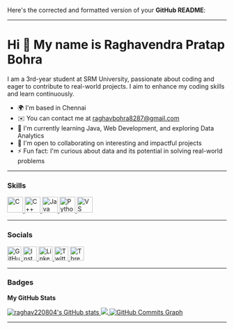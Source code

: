 Here's the corrected and formatted version of your **GitHub README**:

---

# Hi 👋 My name is Raghavendra Pratap Bohra

I am a 3rd-year student at SRM University, passionate about coding and eager to contribute to real-world projects. I aim to enhance my coding skills and learn continuously.

- 🌍 I'm based in Chennai  
- ✉️ You can contact me at [raghavbohra8287@gmail.com](mailto:raghavbohra8287@gmail.com)  
- 🧠 I'm currently learning Java, Web Development, and exploring Data Analytics  
- 🤝 I'm open to collaborating on interesting and impactful projects  
- ⚡ Fun fact: I'm curious about data and its potential in solving real-world problems  

---

### **Skills**

<p align="left">
<a href="https://docs.microsoft.com/en-us/cpp/?view=msvc-170" target="_blank" rel="noreferrer">
    <img src="https://raw.githubusercontent.com/danielcranney/readme-generator/main/public/icons/skills/c-colored.svg" width="36" height="36" alt="C" />
</a>
<a href="https://docs.microsoft.com/en-us/cpp/?view=msvc-170" target="_blank" rel="noreferrer">
    <img src="https://raw.githubusercontent.com/danielcranney/readme-generator/main/public/icons/skills/cplusplus-colored.svg" width="36" height="36" alt="C++" />
</a>
<a href="https://www.oracle.com/java/" target="_blank" rel="noreferrer">
    <img src="https://raw.githubusercontent.com/danielcranney/readme-generator/main/public/icons/skills/java-colored.svg" width="36" height="36" alt="Java" />
</a>
<a href="https://www.python.org/" target="_blank" rel="noreferrer">
    <img src="https://raw.githubusercontent.com/danielcranney/readme-generator/main/public/icons/skills/python-colored.svg" width="36" height="36" alt="Python" />
</a>
<a href="https://code.visualstudio.com/" target="_blank" rel="noreferrer">
    <img src="https://raw.githubusercontent.com/danielcranney/readme-generator/main/public/icons/skills/visualstudiocode.svg" width="36" height="36" alt="VS Code" />
</a>
</p>

---

### **Socials**

<p align="left">
<a href="https://www.github.com/raghav220804" target="_blank" rel="noreferrer">
    <img src="https://raw.githubusercontent.com/danielcranney/readme-generator/main/public/icons/socials/github.svg" width="32" height="32" alt="GitHub" />
</a>
<a href="http://www.instagram.com/raghaaavvvvvvv" target="_blank" rel="noreferrer">
    <img src="https://raw.githubusercontent.com/danielcranney/readme-generator/main/public/icons/socials/instagram.svg" width="32" height="32" alt="Instagram" />
</a>
<a href="https://www.linkedin.com/in/raghavendra-bohra-790559252" target="_blank" rel="noreferrer">
    <img src="https://raw.githubusercontent.com/danielcranney/readme-generator/main/public/icons/socials/linkedin.svg" width="32" height="32" alt="LinkedIn" />
</a>
<a href="https://www.x.com/Raghaaavvv" target="_blank" rel="noreferrer">
    <img src="https://raw.githubusercontent.com/danielcranney/readme-generator/main/public/icons/socials/twitter.svg" width="32" height="32" alt="Twitter" />
</a>
<a href="https://www.threads.net/@raghaaavvvvvvv" target="_blank" rel="noreferrer">
    <img src="https://raw.githubusercontent.com/danielcranney/readme-generator/main/public/icons/socials/threads.svg" width="32" height="32" alt="Threads" />
</a>
</p>

---

### **Badges**

<b>My GitHub Stats</b>

<a href="http://www.github.com/raghav220804">
    <img src="https://github-readme-stats.vercel.app/api?username=raghav220804&show_icons=true&hide=&count_private=true&title_color=0891b2&text_color=ffffff&icon_color=0891b2&bg_color=1c1917&hide_border=true&show_icons=true" alt="raghav220804's GitHub stats" />
</a>

<a href="http://www.github.com/raghav220804">
    <img src="https://github-readme-streak-stats.herokuapp.com/?user=raghav220804&stroke=ffffff&background=1c1917&ring=0891b2&fire=0891b2&currStreakNum=ffffff&currStreakLabel=0891b2&sideNums=ffffff&sideLabels=ffffff&dates=ffffff&hide_border=true" />
</a>

<a href="http://www.github.com/raghav220804">
    <img src="https://github-readme-activity-graph.cyclic.app/graph?username=raghav220804&bg_color=1c1917&color=ffffff&line=0891b2&point=ffffff&area_color=1c1917&area=true&hide_border=true&custom_title=GitHub%20Commits%20Graph" alt="GitHub Commits Graph" />
</a>

---


